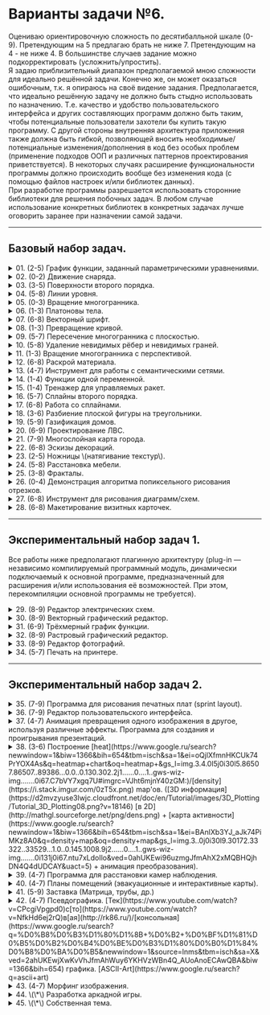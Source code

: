 # Варианты задачи №6.
Оцениваю ориентировочную сложность по десятибалльной шкале (0-9). Претендующим на 5 предлагаю брать не ниже 7. Претендующим на 4 - не ниже 4. В большинстве случаев задание можно подкорректировать (усложнить/упростить).  
Я задаю приблизительный диапазон предполагаемой мною сложности для идеально решённой задачи. Конечно же, он может оказаться ошибочным, т.к. я опираюсь на своё видение задания. Предполагается, что идеально решённую задачу не должно быть стыдно использовать по назначению. Т.е. качество и удобство пользовательского интерфейса и других составляющих программ должно быть таким, чтобы потенциальные пользователи захотели бы купить такую программу. С другой стороны внутренняя архитектура приложения также должна быть гибкой, позволяющей вносить необходимые/потенциальные изменения/дополнения в код без особых проблем (применение подходов ООП и различных паттернов проектирования приветствуется). В некоторых случаях расширение функциональности программы должно происходить вообще без изменения кода (с помощью файлов настроек и/или библиотек данных).  
При разработке программы разрешается использовать сторонние библиотеки для решения побочных задач. В любом случае использование конкретных библиотек в конкретных задачах лучше оговорить заранее при назначении самой задачи.

* * *

## Базовый набор задач.

<details>
  <summary>01. (2-5) График функции, заданный параметрическими уравнениями.</summary>
  *Примерами могут служить: [Окружность](https://ru.wikipedia.org/wiki/%D0%9F%D0%B0%D1%80%D0%B0%D0%BC%D0%B5%D1%82%D1%80%D0%B8%D1%87%D0%B5%D1%81%D0%BA%D0%BE%D0%B5_%D0%BF%D1%80%D0%B5%D0%B4%D1%81%D1%82%D0%B0%D0%B2%D0%BB%D0%B5%D0%BD%D0%B8%D0%B5), [кривая Лиссажу](https://ru.wikipedia.org/wiki/%D0%A4%D0%B8%D0%B3%D1%83%D1%80%D1%8B_%D0%9B%D0%B8%D1%81%D1%81%D0%B0%D0%B6%D1%83), [Логарифмическая спираль](https://ru.wikipedia.org/wiki/%D0%9B%D0%BE%D0%B3%D0%B0%D1%80%D0%B8%D1%84%D0%BC%D0%B8%D1%87%D0%B5%D1%81%D0%BA%D0%B0%D1%8F_%D1%81%D0%BF%D0%B8%D1%80%D0%B0%D0%BB%D1%8C) и т.д.*  
  Построить график функции, заданной параметрическими уравнениями. При выполнении этого проекта предполагается развитый пользовательский интерфейс, позволяющий изменять масштаб, сдвигать окно на бумаге, менять цвета фона и линий. Также должна быть предусмотрена возможность выводить координаты курсора мыши и параметра t при нажатии на правую кнопку.
</details>

<details>
  <summary>02. (0-2) Движение снаряда.</summary>
  Создать проект, в котором моделируется траектории движения снаряда при разных начальных углах и скоростях выстрела, возможно, с нелинейностью (сопротивление пропорционально квадрату скорости с некоторым коэффициентом). Траектория движения определяется из задачи Коши для системы обыкновенных дифференциальных уравнений (уравнения движения материальной точки в поле тяжести). Интерфейс проекта должен позволять менять начальный угол траектории, начальную скорость полета, позволять выбирать модель полета и параметры модели.
</details>

<details>
  <summary>03. (3-5) Поверхности второго порядка.</summary>
  Создать инструмент для рисования поверхностей второго порядка. Проект должен позволять выбирать в трехмерном пространстве параллелепипед просмотра, перемещать и поворачивать его, изменять масштаб. Поверхность второго порядка может быть выбрана из полного списка таких поверхностей с возможность поворота, смещения и растягивания по любой оси, или поверхность может быть задана уравнением второго порядка.
</details>

<details>
  <summary>04. (5-8) Линии уровня.</summary>
  Создать инструмент для рисования линий уровня. Этот проект должен позволять вводить функцию двух переменных либо в аналитическом виде, либо в табличном - значениями в узловых точках. Если функция вводится в аналитическом виде, то вам понадобится интерпретатор, на худой конец можно менять исходный текст и перетранслировать его. В случае табличного задания функции придётся применять подходящую двумерную интерполяцию. Должна быть предусмотрена возможность изменять прямоугольник проектирования и число линий уровня. Рекомендуется кроме  линий применить подкраску: определённому промежутку изменения значений функции поставить в соответствие некоторый цвет и этим цветом закрасить область между линиями уровня, так, как это делают на топографических картах (чем ниже - тем зеленее, чем выше - тем коричневее).
</details>

<details>
  <summary>05. (0-3) Вращение многогранника.</summary>
  Создать инструмент для вращения многогранников. Сам многогранник может быть выбран из списка доступных многогранников, генерируемых автоматически по заданным параметрам (можно взять что-то из задачи №4). Также требуется добавить возможность загрузки многогранника из файла. В проекте необходимо предусмотреть возможность ввода вектора вращения и угловой скорости.
</details>

<details>
  <summary>06. (1-3) Платоновы тела.</summary>
  Создать инструмент для показа вращения платоновых тел. Для этого проекта необходимо создать свой компонент (элемент управления), определяющий платоновы тела. Проект должен позволять выбирать одно и несколько платоновых тел и для каждого задавать пространственное положение, вектор вращения и угловую скорость.  
  После выбора этих параметров в режиме просмотра тела должны вращаться.
</details>

<details>
  <summary>07. (6-8) Векторный шрифт.</summary>
  Разработать векторный шрифт и инструмент для него. Проект предусматривает разработку собственного формата файла для сохранения символов векторного шрифта и создание инструмента для ввода и редактирования символов мышью.
</details>

<details>
  <summary>08. (1-3) Превращение кривой.</summary>
  Создать инструмент для плавного превращение одной кривой в другую, изоморфную первой (морфинг). Проект предусматривает ввод двух одинаковых по числу множеств точек на плоскости. На каждое множество точек натягивается гладкая линия, которая может быть замкнута. В режиме просмотра одна линия должна плавно переходить в другую.
</details>

<details>
  <summary>09. (5-7) Пересечение многогранника с плоскостью.</summary>
  Создать инструмент для пересечения многогранника с плоскостью. В этом проекте необходимо добавить возможность ввода плоскости. Результатом работы этого проекта должен быть новый многогранник, полученный в результате пересечения исходного многогранника с плоскостью.
</details>

<details>
  <summary>10. (5-8) Удаление невидимых рёбер и невидимых граней.</summary>
  Создать инструмент для удаление невидимых рёбер и невидимых граней. Проекту необходимо добавить возможность удаления невидимых ребер. В проекте должна быть реализована возможность выбора одного из алгоритмов: алгоритма Сазерленда-Кохана для отсечения отрезка, алгоритма Робертса для удаления невидимых линий, алгоритма Аппеля для удаления невидимых линий.
</details>

<details>
  <summary>11. (1-3) Вращение многогранника с перспективой.</summary>
  Создать инструмент для вращения многогранника с перспективой. Проекту необходимо добавить возможность выбора вектора вращения, угловой скорости, типа и параметров перспективы. Сам многогранник загружается из файла.
</details>

<details>
  <summary>12. (6-8) Раскрой материала.</summary>
  Разработать  проект для оптимального раскроя материала. Проект должен поддерживать возможность создания и редактирования двухмерных деталей, инструментарий для расстановки этих деталей по заготовке. Проект должен часть оптимизационной работы выполнять автоматически.
</details>

<details>
  <summary>13. (4-7) Инструмент для работы с семантическими сетями.</summary>
  Визуальный инструмент для работы с семантическими сетями. Кроме стандартного набора функций (добавить/изменить/удалить узел/дугу) проект должен позволять мышью перемещать узлы и дуги, а также должен позволять настраивать цвета и внешний вид графа. Предполагается, что дуга изображается трехзвенной ломаной с линиями, параллельными осям координат.
</details>

<details>
  <summary>14. (1-4) Функции одной переменной.</summary>
  График любой функции одной переменной (интерпретатор). Проект должен позволять выбирать на плоскости прямоугольник просмотра, перемещать его, изменять масштаб. Засечки на осях должны автоматически вычисляться при изменении масштаба. Предусмотреть возможность выбора типа сетки (с дискретным шагом или логарифмическая). Уравнение функции задается аналитическим выражением вида y=f(x).
</details>

<details>
  <summary>15. (1-4) Тренажер для управляемых ракет.</summary>
  Тренажер для управляемых (крылатых) ракет. Проект представляет собой игровую программу, в которой по движущейся цели производится выстрел управляемой ракетой. Ракета движется с постоянной скоростью в поле тяжести, а её управление реализуется по вертикали и горизонтали (изменяя углы рулей [высоты](https://ru.wikipedia.org/wiki/%D0%A0%D1%83%D0%BB%D1%8C_%D0%B2%D1%8B%D1%81%D0%BE%D1%82%D1%8B) и [направления](https://ru.wikipedia.org/wiki/%D0%A0%D1%83%D0%BB%D1%8C_%D0%BD%D0%B0%D0%BF%D1%80%D0%B0%D0%B2%D0%BB%D0%B5%D0%BD%D0%B8%D1%8F); желающие могут добавить [элероны](https://ru.wikipedia.org/wiki/%D0%AD%D0%BB%D0%B5%D1%80%D0%BE%D0%BD%D1%8B) и другие органы управления летательным аппаратом). Ракета видна из вашей "пусковой установки".
</details>

<details>
  <summary>16. (5-7) Сплайны второго порядка.</summary>
  Сплайны 2-го порядка. Функция двух переменных задается своими значениями в узлах прямоугольной сетки. Проект должен позволять вводить мышью и клавишами значение функции в узлах, а затем решать задачу интерполяции двухмерными сплайнами. В результате получается 3D график.
</details>

<details>
  <summary>17. (6-8) Работа со сплайнами.</summary>
  Программа для работы со сплайнами: кубические сплайны, кривые Безье, В-сплайны, beta-сплайны. В этой программе должен быть предусмотрен ввод, редактирование и удаление точек, а также выбор одного из методов.
</details>

<details>
  <summary>18. (3-6) Разбиение плоской фигуры на треугольники.</summary>
  Триангуляция плоских фигур. Программа должна позволять вводить плоскую многосвязную фигуру, ограниченную прямыми линиями или сплайнами, а затем проводить разбиение этой области на треугольники. После автоматического разбиения должна быть предоставлена возможность просмотра с масштабированием и ручного редактирования триангуляции.
</details>

<details>
  <summary>19. (5-9) Газификация домов.</summary>
  Создать программу разработки проекта газификации домов. Проект должен поддерживать возможность создания и редактирования двухмерного плана дома и газовой трассы, создания и редактирования элементов газового оборудования, инструментарий для расстановки этих элементов по плану дома и газовой трассы.
</details>

<details>
  <summary>20. (6-9) Проектирование ЛВС.</summary>
  Создать программу разработки проекта трехмерных локальных вычислительных сетей (ЛВС). Проект должен поддерживать возможность создания и редактирования трехмерного плана здания, создание и редактирования элементов ЛВС, инструментарий для расстановки этих элементов по плану здания.
</details>

<details>
  <summary>21. (7-9) Многослойная карта города.</summary>
  Создать программу разработки многослойной карты города. Этот проект должен давать возможность создавать и редактировать слой карты города. Необходимо поддерживать библиотеку условных обозначений и элементов. В проекте должны быть реализованы функции масштабирования, рисования и удаления примитивов и элементов.
</details>

<details>
  <summary>22. (6-8) Эскизы декораций.</summary>
  Создать программу разработки эскизов декораций. Эта программа должна создавать изображение из нескольких картинок. Каждая картинка может быть перемещена, у неё могут быть изменены размеры и один из цветов назначен прозрачным. Должны работать эффекты затемнения и освещения прожекторами разных цветов.
</details>

<details>
  <summary>23. (2-5) Ножницы \(натягивание текстур\).</summary>
  Разработать программу, в которой можно вырезать "ножницами" фрагмент одного изображения и поместить вырезанный фрагмент в другое изображение. В простейшей реализации можно использовать прямоугольные области. После чего стоит перейти к произвольным областям.
</details>

<details>
  <summary>24. (5-8) Расстановка мебели.</summary>
  Создать проект для рисования эскиза расстановки мебели. Нечто вроде [этого](https://floorplanner.com/demo). Проект должен поддерживать возможность создания и редактирования трехмерного плана квартиры, создание и редактирования эскиза мебели, а также инструментарий для расстановки мебели по квартире.
</details>

<details>
  <summary>25. (3-8) Фракталы.</summary>
  Разработать проект для рисования фракталов. В простом случае предполагается разработка приложения, где можно отображать различные фракталы. Каждый фрактал должен подключаться динамически и иметь собственный набор настроек не только пространственных, но и цветовых.  
  В качестве развития данного приложения можно разработать анимированный фрактал.
</details>

<details>
  <summary>26. (0-4) Демонстрация алгоритма попиксельного рисования отрезков.</summary>
  Создать программу, моделирующую алгоритмы DDA, Брезенхейма и Ву для рисования отрезка и демонстрирующую работу этих алгоритмов в увеличенном виде на экране. Программа должна выводить текстовое описание каждого шага, а также должна быть возможность управления анимацией.
</details>

<details>
  <summary>27. (6-8) Инструмент для рисования диаграмм/схем.</summary>
  Требуется разработать программу, позволяющую рисовать различные виды схем. В качестве примера можно посмотреть [это](https://draw.io).
  Предусмотреть возможность расширения видов диаграмм, с помощью динамически подключаемых библиотек. В качестве уже реализованных видов сделать блок-схемы и диаграмму классов.
</details>

<details>
  <summary>28. (6-8) Макетирование визитных карточек.</summary>
  Программа макетирования визитных карточек. Проект должен поддерживать возможность создания и редактирования макета визитных карточек: менять текст и расположение надписей, подключать картинки и фотографии, выводить подготовленный макет на печать.
</details>

* * *

## Экспериментальный набор задач 1.

Все работы ниже предполагают плагинную архитектуру (plug-in — независимо компилируемый программный модуль, динамически подключаемый к основной программе, предназначенный для расширения и/или использования её возможностей. При этом, перекомпиляции основной программы не требуется).

<details>
  <summary>29. (8-9) Редактор электрических схем.</summary>
  Написать редактор электрических схем. Все элементы должны быть представлены в виде плагинов. Обеспечить работу с номиналами элементов. Обеспечить многоступенчатую систему отмены-повтора (Undo/Redo).
</details>

<details>
  <summary>30. (8-9) Векторный графический редактор.</summary>
  Написать векторный графический редактор: квадрат, эллипс, растровое изображение и т.п. Все графические элементы должны быть представлены в виде плагинов. Обеспечить многоступенчатую систему отмены-повтора (Undo/Redo). Отображать список «слоёв» и позволять его редактировать (изменять их взаимное положение). Позволять редактировать выделенный в списке слоёв объект.
</details>

<details>
  <summary>31. (6-9) Трёхмерный график функции.</summary>
  Реализовать построение трехмерного изображения графика произвольной функции от двух переменных f(x, y) с возможностью изменения
ракурса и масштаба просмотра. Функции для графика должны динамически загружаться из различных DLL. Обеспечить изменение точек на графике (построение графика должно производиться по некоторой дискретной сетке, должна быть возможность потянуть мышкой произвольную точку данной сетки, изменяя одну из её координат). Обеспечить многоступенчатую систему отмены-повтора (Undo/Redo).
</details>

<details>
  <summary>32. (8-9) Растровый графический редактор.</summary>
  Написать растровый графический редактор – загружается растровое изображение, затем, с помощью инструментов (оформляемых в виде плагинов), производится его модификация. Инструменты используются пользователем посредством мыши. Все инструменты реализуются в виде квадратной кисти некоторого размера (размер задаётся пользователем), однако реализуют собственную функциональность. Предусмотреть инструменты: рисование круглой кистью, затемнение, осветление, аэрограф (напыление), размытие и т.п. Обеспечить систему отмены-повтора (Undo/Redo).
</details>

<details>
  <summary>33. (8-9) Редактор фотографий.</summary>
  Создание просмоторщика-редактора фотографий, обеспечивающего следующие функции: обрезать, поворот, перемасштабирование, надпись выбранного цвета, операции с гистограммой (яркость, контраст). Все операции должны обеспечиваться отдельными плагинами. Должна быть поддержка показа в режиме слайд-шоу. Обеспечить систему отмены-повтора (Undo/Redo).
</details>

<details>
  <summary>34. (5-7) Печать на принтере.</summary>
  Модуль печати, обеспечивающий работу с принтером, размещение на листе бумаги отдельных растровых изображений, поворот на 90 градусов, оптимальное заполнение листа копиями, масштабирование, отступы от краёв листа. Предусмотреть возможность печати одного изображения на нескольких листах для дальнейшей склейки. Вся работа с устройством вывода (получение размеров листа, разрешения, имени устройства и т.п.) должна быть вынесена в отдельный модуль. Обеспечить вывод итогового растрового изображения на монитор и на принтер.
</details>

* * *

## Экспериментальный набор задач 2.

<details>
  <summary>35. (7-9) Программа для рисования печатных плат (sprint layout).</summary>
  Разработать программу для построения схем печатных плат аналогичную программе sprint layout. Предусмотреть возможность создания собственных компонентов с сохранением в виде отдельных файлов.
</details>

<details>
  <summary>36. (7-9) Редактор пользовательского интерфейса.</summary>
  Разработать программу, позволяющую создавать прототипы пользовательских графических интерфейсов. Предусмотреть возможность расширения набора используемых элементов, а также создания собственных шаблонов. Добавить логику стилей(цветовых схем). Сделать расширяемую архитектуру, позволяющую с помощью подключения отдельно реализованного плагина изменять тип конечного устройства, а также генерировать исходные коды, описывающие разработанный интерфейс.
</details>

<details>
  <summary>37. (4-7) Анимация превращения одного изображения в другое, используя различные эффекты. Программа для создания и проигрывания презентаций.</summary>
  Разработать приложение, которое по функциональности напоминает программу по просмотру презентаций. В режиме редактирования указываются изображения и алгоритмы перехода из одного в другое, время перехода (как значение, так и алгоритм вычисления фактических границ перехода с помощью функций ease), способ переключения (автоматический или вручную). Также указываются различные параметры применяемых эффектов (как общие, так и уникальные для каждого эффекта). Результатом работы такой программы может быть файл, описывающий анимацию.  
  В режиме просмотра происходит проигрывание созданной анимации. Можно добавить возможность сохранения итоговой анимации в видео файле (с помощью сторонних библиотек).  
  Сами эффекты должны подключаться в виде плагинов, а примеры эффектов можно посмотреть в PowerPoint'е.
</details>

<details>
  <summary>38. (3-6) Построение [heat](https://www.google.ru/search?newwindow=1&biw=1366&bih=654&tbm=isch&sa=1&ei=oQjlXfmnHKCUk74PrYOX4As&q=heatmap+chart&oq=heatmap+&gs_l=img.3.4.0l5j0i30l5.86507.86507..89386...0.0..0.130.302.2j1......0....1..gws-wiz-img.......0i67.C7bVY7xgq7U#imgrc=VJht6mjnY40zGM:)/[density](https://i.stack.imgur.com/0zT5x.png) map'ов. ([3D информация](https://d2mvzyuse3lwjc.cloudfront.net/doc/en/Tutorial/images/3D_Plotting/Tutorial_3D_Plotting08.png?v=18146) [в 2D](http://mathgl.sourceforge.net/png/dens.png) + [карта активности](https://www.google.ru/search?newwindow=1&biw=1366&bih=654&tbm=isch&sa=1&ei=BAnlXb3YJ_aJk74PiMKz8A0&q=density+map&oq=density+map&gs_l=img.3..0j0i30l9.30172.33322..33529...1.0..0.145.1008.9j2......0....1..gws-wiz-img.......0i131j0i67.ntu7xLdoIlo&ved=0ahUKEwi96uzmgJfmAhX2xMQBHQjhDN4Q4dUDCAY&uact=5) + анимация преобразования).</summary>
  Разработать библиотеку и демонстрационное приложение для вывода трёхмерной информации (заданной как с помощью функций, так и через набор контрольных точек) в виде тепловой карты. Предусмотреть возможность применения пространственной модификации  этой карты, указывая смещение пикселей по заданному закону.  
  Предусмотреть возможность наложения получившейся карты на какую-либо [исходную картинку](https://conversionxl.com/wp-content/uploads/2013/01/heatmap-16-e1399920508585.jpg) с привязкой к контрольным точкам.
  Создать инструмент, демонстрирующий изменение такой карты в динамике (анимация превращения из одного состояния в другое).
</details>

<details>
  <summary>39. (4-7) Программа для расстановки камер наблюдения.</summary>
  Разработать приложение, позволяющее задать план помещения и расположение камер видеонаблюдения с вычислением области обзора, охватываемого камерами. При вычислении области обзора учитывать высоту препятствий.  
  Предусмотреть возможность отображения информации в 2D (вид сверху; вид из камеры) и 3D режимах.
</details>

<details>
  <summary>40. (4-7) Планы помещений (эвакуационные и интерактивные карты).</summary>
  Разработать приложение для создания и редактирования многослойных карт помещений. Подобное приложение можно использовать, например, в торговых центрах для поиска необходимых магазинов или на уровне супермаркета для поиска товара/группы товаров.  
  Также разработать приложение конечного пользователя с несколькими режимами работы:
  * Возможность поиска с применением фильтра по категориям. Результаты поиска должны выделяться на карте;
  * Возможность просмотра информации о каждом интерактивном элементе;
  * Возможность построения маршрутов. Алгоритм поиска пути можно реализовать в виде динамически подключаемой библиотеки.  
  При разработке приложения рекомендуется применить паттерн Адаптер для абстрагирования от способа хранения информации о карте.
</details>

<details>
  <summary>41. (5-9) Заставка (Матрица, трубы, др.)</summary>
  Разработать приложение, позволяющее генерировать анимацию (с возможностью сохранения в gif или какой-либо видео формат с использованием готовых библиотек) различных заставок (screensaver'ов). Каждая заставка разрабатывается в виде плагинов. Каждый плагин кроме генерации изображений должен предоставлять свой собственный пользовательский интерфейс для настройки параметров анимации.  
  Примерами заставок могут быть:
  * [Матрица](https://thumbs.gfycat.com/DeadlyGleefulKronosaurus-size_restricted.gif). Предусмотреть [несколько](http://mobilewallpapers.narod.ru/movie/images/matrix.gif) [различных](https://i.gifer.com/rkb.mp4) [реализаций](https://www.ivi.ru/titr/uploads/2017/10/25/6fa4d1cf2d3332835f5a77fade9136f2.gif).
  * [Трубы](https://www.youtube.com/watch?v=opfhfyjjBuE), взрывающийся шарик, отражающиеся линии и другие заставки Windows [XP](https://www.youtube.com/watch?v=d9Bk7QXBLG8)/7.
  * Живые обои.
</details>

<details>
  <summary>42. (4-7) Псевдографика. [Тек](https://www.youtube.com/watch?v=CPcgiVpgpd0)с[то](https://www.youtube.com/watch?v=NfkHd6ej2rQ)в[ая](http://rk86.ru/)/[консольная](https://www.google.ru/search?q=%D0%B8%D0%B3%D1%80%D1%8B+%D0%B2+%D0%BF%D1%81%D0%B5%D0%B2%D0%B4%D0%BE%D0%B3%D1%80%D0%B0%D1%84%D0%B8%D0%BA%D0%B5&newwindow=1&source=lnms&tbm=isch&sa=X&ved=2ahUKEwjXwKvVhJfmAhWuy6YKHVzWBn4Q_AUoAnoECAwQBA&biw=1366&bih=654) графика. [ASCII-Art](https://www.google.ru/search?q=ascii+art)</summary>
  Разработать программу для создания изображений с помощью символов на основе какого-то исходного изображения. Предусмотреть расширяемую архитектуру, позволяющую изменять алгоритм преобразования изображения и формат сохранения результата.  
  Если добавить анимацию или включить воображение, то [можно](https://www.google.ru/search?q=ascii+art+3d) попробовать [сделать](https://i.gifer.com/Uroi.mp4) что-[то](https://cs7.pikabu.ru/post_img/2018/09/10/8/1536587008139421570.webm) вроде [этого](https://cs8.pikabu.ru/post_img/2016/02/11/7/1455186933143790296.gif).
</details>

<details>
  <summary>43. (4-7) Морфинг изображения.</summary>
    Разрабоать программу, позволяющую попиксельно преобразовывать одно изображение в другое. Для преобразования необходимо указать несколько опорных точек на исходном и конечном изображении. Предусмотреть возможность покадрового просмотра процесса преобразования.
    Можно попытаться использовать несколько опорных/промежуточных изображений.
</details>

<details>
  <summary>44. \(\*\) Разработка аркадной игры.</summary>
  Разработать одну из простейших аркадных игр. Реализуемая игра выбирается индивидуально.
</details>

<details>
  <summary>45. \(\*\) Собственная тема.</summary>
  Предложить детально описанную собственную тему.
</details>
